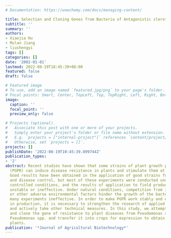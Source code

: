 ```yaml
---
# Documentation: https://wowchemy.com/docs/managing-content/

title: Selection and Cloning Genes from Bacteria of Antagonistic slerotinia sclerotiorum
subtitle: ''
summary: ''
authors:
- Xiaojia Hu
- Mulan Jiang
- liushengyi
tags: []
categories: []
date: '2002-01-01'
lastmod: 2022-08-19T18:45:39+08:00
featured: false
draft: false

# Featured image
# To use, add an image named `featured.jpg/png` to your page's folder.
# Focal points: Smart, Center, TopLeft, Top, TopRight, Left, Right, BottomLeft, Bottom, BottomRight.
image:
  caption: ''
  focal_point: ''
  preview_only: false

# Projects (optional).
#   Associate this post with one or more of your projects.
#   Simply enter your project's folder or file name without extension.
#   E.g. `projects = ["internal-project"]` references `content/project/deep-learning/index.md`.
#   Otherwise, set `projects = []`.
projects: []
publishDate: '2022-08-19T10:45:39.899744Z'
publication_types:
- '2'
abstract: Recent studies have shown that some strains of plant growth promoting rhizobacteria
  (PGPR) can induce disease resistance in plants and stimulate them at the same time.
  Good results have been obtained in the application of good strains for plant growth
  and disease control, but most of these experiments were conducted under artificially
  controlled conditions, and the results of application to field production were very
  unstable or ineffective. Under natural conditions, competition from indigenous microorganisms
  or other adverse environmental factors hinder the growth of the bacteria used, making
  many experiments ineffective. In order to make PGPR work stably and effectively
  in production, it is necessary to strengthen the research of applied basic theory
  and actively take other technical measures. In this study, we attempted to isolate
  and clone the gene of resistance to plant diseases from Pseudomonas aeruginosa and
  Pseudomonas spp. and transfer it into crops for expression to obtain disease-resistant
  plants.
publication: '*Journal of Agricultural Biotechnology*'
---
```

